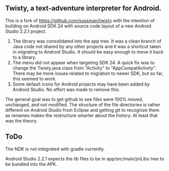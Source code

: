 Twisty, a text-adventure interpreter for Android.
-------------------------------------------------


This is a fork of https://github.com/sussman/twisty with the intention of building on Android SDK 24 with source code layout of a new Android Studio 2.2.1 project.

1. The library was consolidated into the app tree. It was a clean branch of Java code not shared by any other projects and it was a shortcut taken in migrating to Android Studio. It should be easy enough to move it back to a library.
2. The menu did not appear when targeting SDK 24. A quick fix was to change the Twisty.java class from "Activity" to "AppCompatActivity". There may be more issues related to migration to newer SDK, but so far, this seemed to work.
3. Some default icons for Android projects may have been added by Android Studio. No effort was made to remove this.

The general goal was to get github to see files were 100% moved, unchanged, and not modified. The structure of the file directories is rather different on Android Studio from Eclipse and getting git to recognize them as renames makes the restructure smarter about the history. At least that was the theory.


ToDo
-------------------------------------------------
The NDK is not integrated with gradle currently.

Android Studio 2.2.1 expects the lib files to be in app/src/main/jniLibs tree to be bundled into the APK.

